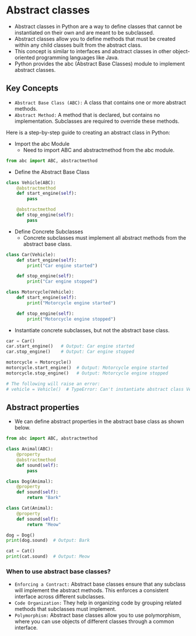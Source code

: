 # Abstract classes
- Abstract classes in Python are a way to define classes that cannot be instantiated on their own and are meant to be subclassed. 
- Abstract classes allow you to define methods that must be created within any child classes built from the abstract class. 
- This concept is similar to interfaces and abstract classes in other object-oriented programming languages like Java.
- Python provides the abc (Abstract Base Classes) module to implement abstract classes.

## Key Concepts

- `Abstract Base Class (ABC):` A class that contains one or more abstract methods.
- `Abstract Method:` A method that is declared, but contains no implementation. Subclasses are required to override these methods.

Here is a step-by-step guide to creating an abstract class in Python:

- Import the abc Module
  - Need to import ABC and abstractmethod from the abc module.
```python
from abc import ABC, abstractmethod
```
- Define the Abstract Base Class
```python
class Vehicle(ABC):
    @abstractmethod
    def start_engine(self):
        pass

    @abstractmethod
    def stop_engine(self):
        pass
```
- Define Concrete Subclasses
  - Concrete subclasses must implement all abstract 
    methods from the abstract base class.
```python
class Car(Vehicle):
    def start_engine(self):
        print("Car engine started")

    def stop_engine(self):
        print("Car engine stopped")

class Motorcycle(Vehicle):
    def start_engine(self):
        print("Motorcycle engine started")

    def stop_engine(self):
        print("Motorcycle engine stopped")
```
- Instantiate concrete subclasses, but not the abstract 
  base class.
```python
car = Car()
car.start_engine()   # Output: Car engine started
car.stop_engine()    # Output: Car engine stopped

motorcycle = Motorcycle()
motorcycle.start_engine()  # Output: Motorcycle engine started
motorcycle.stop_engine()   # Output: Motorcycle engine stopped

# The following will raise an error:
# vehicle = Vehicle()  # TypeError: Can't instantiate abstract class Vehicle with abstract methods start_engine, stop_engine
```

## Abstract properties
- We can define abstract properties in the abstract base class as 
  shown below.
```python
from abc import ABC, abstractmethod

class Animal(ABC):
    @property
    @abstractmethod
    def sound(self):
        pass

class Dog(Animal):
    @property
    def sound(self):
        return "Bark"

class Cat(Animal):
    @property
    def sound(self):
        return "Meow"

dog = Dog()
print(dog.sound)  # Output: Bark

cat = Cat()
print(cat.sound)  # Output: Meow
```

### When to use abstract base classes?

- `Enforcing a Contract:` Abstract base classes ensure that any subclass will implement the abstract methods. This enforces a consistent interface across different subclasses.
- `Code Organization:` They help in organizing code by grouping related methods that subclasses must implement.
- `Polymorphism:` Abstract base classes allow you to use polymorphism, where you can use objects of different classes through a common interface.
